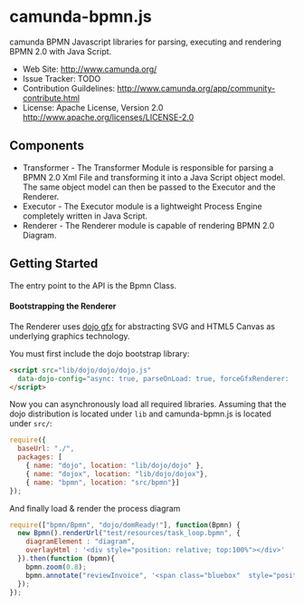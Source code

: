 camunda-bpmn.js
==========

camunda BPMN Javascript libraries for parsing, executing and rendering BPMN 2.0 with Java Script. 

* Web Site: http://www.camunda.org/
* Issue Tracker: TODO
* Contribution Guildelines: http://www.camunda.org/app/community-contribute.html
* License: Apache License, Version 2.0  http://www.apache.org/licenses/LICENSE-2.0

Components
---------
 * Transformer - The Transformer Module is responsible for parsing a BPMN 2.0 Xml File and transforming it into a Java Script object model. The same object model can then be passed to the Executor and the Renderer.
 * Executor - The Executor module is a lightweight Process Engine completely written in Java Script.
 * Renderer - The Renderer module is capable of rendering BPMN 2.0 Diagram.

Getting Started
---------
The entry point to the API is the Bpmn Class.

#### Bootstrapping the Renderer
The Renderer uses [dojo gfx](http://dojotoolkit.org/reference-guide/1.8/dojox) for abstracting SVG and HTML5 Canvas as underlying graphics technology.

You must first include the dojo bootstrap library:
```html
<script src="lib/dojo/dojo/dojo.js"
  data-dojo-config="async: true, parseOnLoad: true, forceGfxRenderer: 'svg'">
</script>
```

Now you can asynchronously load all required libraries. Assuming that the dojo distribution is located under `lib` and camunda-bpmn.js is located under `src/`:
```javascript
require({
  baseUrl: "./",
  packages: [
    { name: "dojo", location: "lib/dojo/dojo" },
    { name: "dojox", location: "lib/dojo/dojox"},
    { name: "bpmn", location: "src/bpmn"}]
});
```

And finally load & render the process diagram
```javascript
require(["bpmn/Bpmn", "dojo/domReady!"], function(Bpmn) {
  new Bpmn().renderUrl("test/resources/task_loop.bpmn", {
    diagramElement : "diagram",
    overlayHtml : '<div style="position: relative; top:100%"></div>'
  }).then(function (bpmn){
    bpmn.zoom(0.8);
    bpmn.annotate("reviewInvoice", '<span class="bluebox"  style="position: relative; top:100%">New Text</span>', ["highlight"]);
  });
});
```

